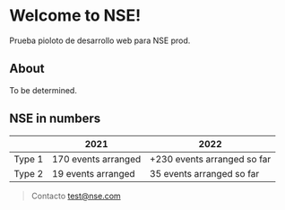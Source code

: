 # Welcome to NSE!

Prueba pioloto de desarrollo web para NSE prod.

## About
To be determined.

## NSE in numbers

|                |2021                          |2022                         |
|----------------|-------------------------------|-----------------------------|
|Type 1| 170 events arranged     |+230 events arranged so far            |
|Type 2          |19 events arranged            |35 events arranged so far          |



> Contacto test@nse.com

